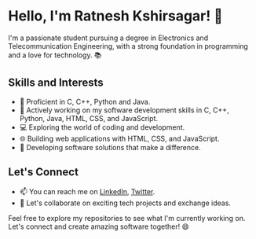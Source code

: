 # Hello, I'm Ratnesh Kshirsagar! 👋

I'm a passionate student pursuing a degree in Electronics and Telecommunication Engineering, with a strong foundation in programming and a love for technology. 📚

## Skills and Interests

- 🔧 Proficient in C, C++, Python and Java.
- 🚀 Actively working on my software development skills in C, C++, Python, Java, HTML, CSS, and JavaScript.
- 💻 Exploring the world of coding and development.
- 🌐 Building web applications with HTML, CSS, and JavaScript.
- 📱 Developing software solutions that make a difference.

## Let's Connect

- 📫 You can reach me on [LinkedIn](https://www.linkedin.com/in/ratnesh-kshirsagar), [Twitter](https://twitter.com/ratnesh1253).
- 💬 Let's collaborate on exciting tech projects and exchange ideas.

Feel free to explore my repositories to see what I'm currently working on. Let's connect and create amazing software together! 😄
